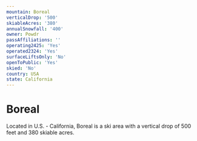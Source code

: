 ```yaml
---
mountain: Boreal
verticalDrop: '500'
skiableAcres: '380'
annualSnowfall: '400'
owner: Powdr
passAffiliations: ''
operating2425: 'Yes'
operated2324: 'Yes'
surfaceLiftsOnly: 'No'
openToPublic: 'Yes'
skied: 'No'
country: USA
state: California
---
```


# Boreal

Located in U.S. - California, Boreal is a ski area with a vertical drop of 500 feet and 380 skiable acres.
